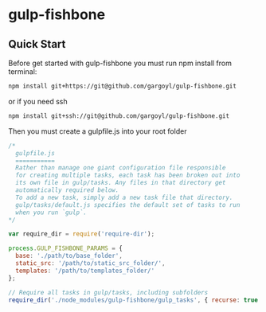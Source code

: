 # gulp-fishbone

## Quick Start

  Before get started with gulp-fishbone you must run npm install from terminal:

```bash
npm install git+https://git@github.com/gargoyl/gulp-fishbone.git
```

or if you need ssh

```bash
npm install git+ssh://git@github.com/gargoyl/gulp-fishbone.git
```

Then you must create a gulpfile.js into your root folder

```javascript
/*
  gulpfile.js
  ===========
  Rather than manage one giant configuration file responsible
  for creating multiple tasks, each task has been broken out into
  its own file in gulp/tasks. Any files in that directory get
  automatically required below.
  To add a new task, simply add a new task file that directory.
  gulp/tasks/default.js specifies the default set of tasks to run
  when you run `gulp`.
*/

var require_dir = require('require-dir');

process.GULP_FISHBONE_PARAMS = {
  base: './path/to/base_folder',
  static_src: '/path/to/static_src_folder/',
  templates: '/path/to/templates_folder/'
};

// Require all tasks in gulp/tasks, including subfolders
require_dir('./node_modules/gulp-fishbone/gulp_tasks', { recurse: true });
```
